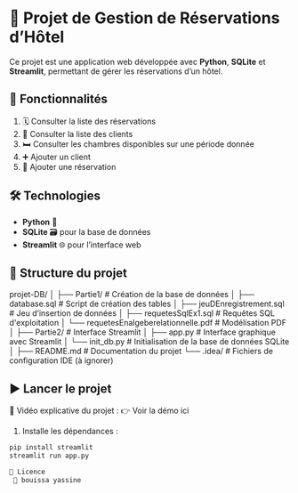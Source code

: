 # 🏨 Projet de Gestion de Réservations d’Hôtel

Ce projet est une application web développée avec **Python**, **SQLite** et **Streamlit**, permettant de gérer les réservations d’un hôtel.

## 🚀 Fonctionnalités

1. 🗓️ Consulter la liste des réservations
2. 👤 Consulter la liste des clients
3. 🛏️ Consulter les chambres disponibles sur une période donnée
4. ➕ Ajouter un client
5. 📅 Ajouter une réservation

## 🛠️ Technologies

- **Python** 🐍
- **SQLite** 🗃️ pour la base de données
- **Streamlit** 🌐 pour l’interface web

## 📂 Structure du projet

projet-DB/
│
├── Partie1/ # Création de la base de données
│ ├── database.sql # Script de création des tables
│ ├── jeuDEnregistrement.sql # Jeu d’insertion de données
│ ├── requetesSqlEx1.sql # Requêtes SQL d'exploitation
│ └── requetesEnalgeberelationnelle.pdf # Modélisation PDF
│
├── Partie2/ # Interface Streamlit
│ ├── app.py # Interface graphique avec Streamlit
│ └── init_db.py # Initialisation de la base de données SQLite
│
├── README.md # Documentation du projet
└── .idea/ # Fichiers de configuration IDE (à ignorer)


## ▶️ Lancer le projet

🎥 Vidéo explicative du projet :
👉 Voir la démo ici

1. Installe les dépendances :
```bash
pip install streamlit
streamlit run app.py

📄 Licence
 👤 bouissa yassine